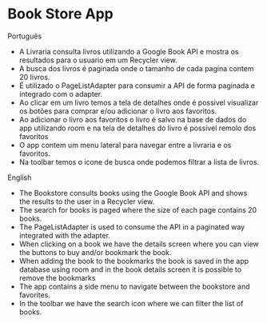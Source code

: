 # Book Store App

Português
- A Livraria consulta livros utilizando a Google Book API e mostra os resultados para o usuario em um Recycler view.
- A busca dos livros é paginada onde o tamanho de cada pagina contem 20 livros.
- É utilizado o PageListAdapter para consumir a API de forma paginada e integrado com o adapter.
- Ao clicar em um livro temos a tela de detalhes onde é possivel visualizar os botões para comprar e/ou adicionar o livro aos favoritos.
- Ao adicionar o livro aos favoritos o livro é salvo na base de dados do app utilizando room e na tela de detalhes do livro é possivel remolo dos favoritos
- O app contem um menu lateral para navegar entre a livraria e os favoritos.
- Na toolbar temos o icone de busca onde podemos filtrar a lista de livros. 

English
- The Bookstore consults books using the Google Book API and shows the results to the user in a Recycler view.
- The search for books is paged where the size of each page contains 20 books.
- The PageListAdapter is used to consume the API in a paginated way integrated with the adapter.
- When clicking on a book we have the details screen where you can view the buttons to buy and/or bookmark the book.
- When adding the book to the bookmarks the book is saved in the app database using room and in the book details screen it is possible to remove the bookmarks
- The app contains a side menu to navigate between the bookstore and favorites.
- In the toolbar we have the search icon where we can filter the list of books.
